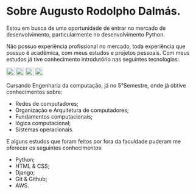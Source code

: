 <h1>Sobre Augusto Rodolpho Dalmás.</h1>  

Estou em busca de uma oportunidade de entrar no mercado de desenvolvimento, particularmente no desenvolvimento Python.

Não possuo experiência profissional no mercado, toda experiência que possuo é acadêmica, com meus estudos e projetos pessoais.
Com meus estudos já tive conhecimento introdutório nas seguintes tecnologias:

<a href="https://www.w3.org/TR/html5/" title="HTML5"><img src="https://github.com/get-icon/geticon/raw/master/icons/html-5.svg" alt="HTML5" width="21px" height="21px"></a> <a href="https://www.w3.org/TR/CSS/" title="CSS3"><img src="https://github.com/get-icon/geticon/raw/master/icons/css-3.svg" alt="CSS3" width="21px" height="21px"></a> <a href="https://en.wikipedia.org/wiki/C_(programming_language)" title="C"><img src="https://github.com/get-icon/geticon/raw/master/icons/c.svg" alt="C" width="21px" height="21px"></a> <a href="https://www.python.org/" title="Python"><img src="https://github.com/get-icon/geticon/raw/master/icons/python.svg" alt="Python" width="21px" height="21px"></a>

Cursando Engenharia da computação, já no 5°Semestre, onde já obtive conhecimentos sobre:
* Redes de computadores;
* Organização e Arquitetura de computadores;
* Fundamentos computacionais;
* lógica computacional;
* Sistemas operacionais.

E alguns estudos que foram feitos por fora da faculdade puderam me oferecer os seguintes conhecimentos:
* Python;
* HTML & CSS;
* Django;
* Git & Github;
* AWS.

